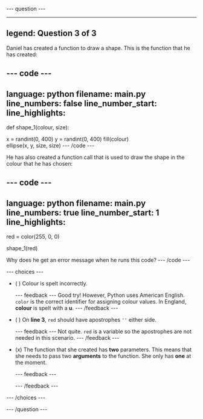 
--- question ---

---
legend: Question 3 of 3
---

Daniel has created a function to draw a shape. This is the function that he has created:

--- code ---
---
language: python
filename: main.py
line_numbers: false
line_number_start: 
line_highlights: 
---
def shape_1(colour, size):
  
  x = randint(0, 400)
  y = randint(0, 400)
  fill(colour)   
  ellipse(x, y, size, size)
--- /code ---

He has also created a function call that is used to draw the shape in the colour that he has chosen:

--- code ---
---
language: python
filename: main.py
line_numbers: true
line_number_start: 1
line_highlights: 
---
red = color(255, 0, 0)

shape_1(red)

Why does he get an error message when he runs this code?
--- /code ---

--- choices ---

- ( ) 
Colour is spelt incorrectly. 

  --- feedback ---
Good try! However, Python uses American English. `color` is the correct identifier for assigning colour values. In England, **colour** is spelt with a **u**. 
  --- /feedback ---

- ( ) 
On **line 3**, `red` should have apostrophes `''` either side. 

  --- feedback ---
Not quite. `red` is a variable so the apostrophes are not needed in this scenario. 
  --- /feedback ---

- (x) 
The function that she created has **two** parameters. This means that she needs to pass two **arguments** to the function. She only has **one** at the moment. 

  --- feedback ---

  --- /feedback ---

--- /choices ---

--- /question ---
